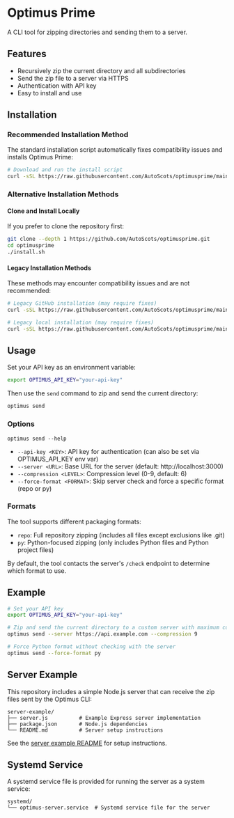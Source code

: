 # Optimus Prime

A CLI tool for zipping directories and sending them to a server.

## Features

- Recursively zip the current directory and all subdirectories
- Send the zip file to a server via HTTPS
- Authentication with API key
- Easy to install and use

## Installation

### Recommended Installation Method

The standard installation script automatically fixes compatibility issues and installs Optimus Prime:

```bash
# Download and run the install script
curl -sSL https://raw.githubusercontent.com/AutoScots/optimusprime/main/install.sh | bash
```

### Alternative Installation Methods

#### Clone and Install Locally

If you prefer to clone the repository first:

```bash
git clone --depth 1 https://github.com/AutoScots/optimusprime.git
cd optimusprime
./install.sh
```

#### Legacy Installation Methods

These methods may encounter compatibility issues and are not recommended:

```bash
# Legacy GitHub installation (may require fixes)
curl -sSL https://raw.githubusercontent.com/AutoScots/optimusprime/main/install-github-legacy.sh | bash

# Legacy local installation (may require fixes)
curl -sSL https://raw.githubusercontent.com/AutoScots/optimusprime/main/install-legacy.sh | bash
```

## Usage

Set your API key as an environment variable:

```bash
export OPTIMUS_API_KEY="your-api-key"
```

Then use the `send` command to zip and send the current directory:

```bash
optimus send
```

### Options

```
optimus send --help
```

- `--api-key <KEY>`: API key for authentication (can also be set via OPTIMUS_API_KEY env var)
- `--server <URL>`: Base URL for the server (default: http://localhost:3000)
- `--compression <LEVEL>`: Compression level (0-9, default: 6)
- `--force-format <FORMAT>`: Skip server check and force a specific format (repo or py)

### Formats

The tool supports different packaging formats:

- `repo`: Full repository zipping (includes all files except exclusions like .git)
- `py`: Python-focused zipping (only includes Python files and Python project files)

By default, the tool contacts the server's `/check` endpoint to determine which format to use.

## Example

```bash
# Set your API key
export OPTIMUS_API_KEY="your-api-key"

# Zip and send the current directory to a custom server with maximum compression
optimus send --server https://api.example.com --compression 9

# Force Python format without checking with the server
optimus send --force-format py
```

## Server Example

This repository includes a simple Node.js server that can receive the zip files sent by the Optimus CLI:

```
server-example/
├── server.js          # Example Express server implementation
├── package.json       # Node.js dependencies
└── README.md          # Server setup instructions
```

See the [server example README](server-example/README.md) for setup instructions.

## Systemd Service

A systemd service file is provided for running the server as a system service:

```
systemd/
└── optimus-server.service  # Systemd service file for the server
```
